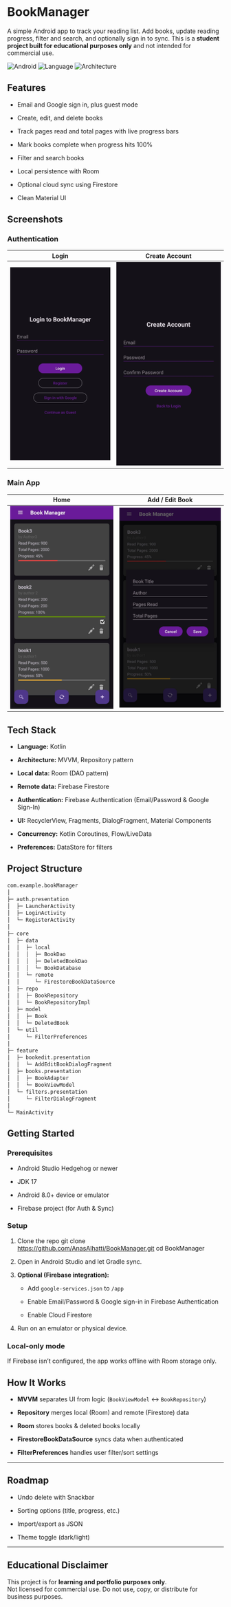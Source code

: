 # BookManager

A simple Android app to track your reading list. Add books, update reading progress, filter and search, and optionally sign in to sync. This is a **student project built for educational purposes only** and not intended for commercial use.

<p align="left"> <img alt="Android" src="https://img.shields.io/badge/Android-8%2B-brightgreen.svg"> <img alt="Language" src="https://img.shields.io/badge/Kotlin-✔-blue.svg"> <img alt="Architecture" src="https://img.shields.io/badge/Architecture-MVVM%20%7C%20Repository%20%7C%20Clean-lightgrey.svg"> </p>

## Features

-   Email and Google sign in, plus guest mode
    
-   Create, edit, and delete books
    
-   Track pages read and total pages with live progress bars
    
-   Mark books complete when progress hits 100%
    
-   Filter and search books
    
-   Local persistence with Room
    
-   Optional cloud sync using Firestore
    
-   Clean Material UI

## Screenshots

### Authentication

| Login | Create Account |
|-------|----------------|
| ![Login](screenshots/login.jpg) | ![Create Account](screenshots/Create_account.jpg) |

### Main App

| Home | Add / Edit Book |
|------|-----------------|
| ![Home](screenshots/home.jpg) | ![Add Edit Book](screenshots/add_edit.jpg) |

## Tech Stack

-   **Language:** Kotlin
    
-   **Architecture:** MVVM, Repository pattern
    
-   **Local data:** Room (DAO pattern)
    
-   **Remote data:** Firebase Firestore
    
-   **Authentication:** Firebase Authentication (Email/Password & Google Sign-In)
    
-   **UI:** RecyclerView, Fragments, DialogFragment, Material Components
    
-   **Concurrency:** Kotlin Coroutines, Flow/LiveData
    
-   **Preferences:** DataStore for filters

## Project Structure
```
com.example.bookManager
│
├─ auth.presentation
│  ├─ LauncherActivity
│  ├─ LoginActivity
│  └─ RegisterActivity
│
├─ core
│  ├─ data
│  │  ├─ local
│  │  │  ├─ BookDao
│  │  │  ├─ DeletedBookDao
│  │  │  └─ BookDatabase
│  │  └─ remote
│  │     └─ FirestoreBookDataSource
│  ├─ repo
│  │  ├─ BookRepository
│  │  └─ BookRepositoryImpl
│  ├─ model
│  │  ├─ Book
│  │  └─ DeletedBook
│  └─ util
│     └─ FilterPreferences
│
├─ feature
│  ├─ bookedit.presentation
│  │  └─ AddEditBookDialogFragment
│  ├─ books.presentation
│  │  ├─ BookAdapter
│  │  └─ BookViewModel
│  └─ filters.presentation
│     └─ FilterDialogFragment
│
└─ MainActivity
```

## Getting Started

### Prerequisites

-   Android Studio Hedgehog or newer
    
-   JDK 17
    
-   Android 8.0+ device or emulator
    
-   Firebase project (for Auth & Sync)
    

### Setup

1.  Clone the repo
git clone https://github.com/AnasAlhatti/BookManager.git
cd BookManager
2. Open in Android Studio and let Gradle sync.
    
3.  **Optional (Firebase integration):**
    
    -   Add `google-services.json` to `/app`
        
    -   Enable Email/Password & Google sign-in in Firebase Authentication
        
    -   Enable Cloud Firestore
        
4.  Run on an emulator or physical device.
    

### Local-only mode
If Firebase isn’t configured, the app works offline with Room storage only.

## How It Works

-   **MVVM** separates UI from logic (`BookViewModel` ↔ `BookRepository`)
    
-   **Repository** merges local (Room) and remote (Firestore) data
    
-   **Room** stores books & deleted books locally
    
-   **FirestoreBookDataSource** syncs data when authenticated
    
-   **FilterPreferences** handles user filter/sort settings
    

----------

## Roadmap

-   Undo delete with Snackbar
    
-   Sorting options (title, progress, etc.)
    
-   Import/export as JSON
    
-   Theme toggle (dark/light)
    

----------

## Educational Disclaimer

This project is for **learning and portfolio purposes only**.  
Not licensed for commercial use. Do not use, copy, or distribute for business purposes.

